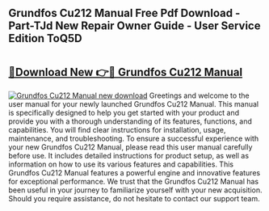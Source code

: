 ## Grundfos Cu212 Manual Free Pdf Download - Part-TJd New Repair Owner Guide - User Service Edition ToQ5D

# <h2><a href="http://bc67699.oget.top/?id=Grundfos+Cu212+Manual">🔗Download New 👉🔴 Grundfos Cu212 Manual</a></h2>

[![Grundfos Cu212 Manual new download](https://i.imgur.com/5g1atiW.png)](http://bc67699.oget.top/?id=Grundfos+Cu212+Manual)
Greetings and welcome to the user manual for your newly launched Grundfos Cu212 Manual. This manual is specifically designed to help you get started with your product and provide you with a thorough understanding of its features, functions, and capabilities. You will find clear instructions for installation, usage, maintenance, and troubleshooting. To ensure a successful experience with your new Grundfos Cu212 Manual, please read this user manual carefully before use. It includes detailed instructions for product setup, as well as information on how to use its various features and capabilities. This Grundfos Cu212 Manual features a powerful engine and innovative features for exceptional performance. We trust that the Grundfos Cu212 Manual has been useful in your journey to familiarize yourself with your new acquisition. Should you require assistance, do not hesitate to contact our support team.
